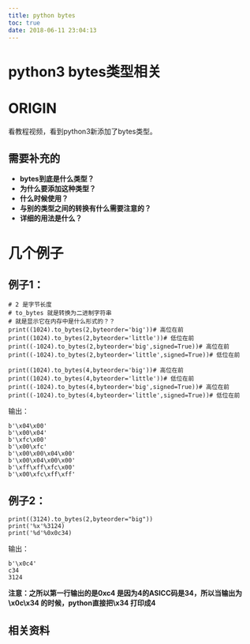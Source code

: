 ```yaml
---
title: python bytes
toc: true
date: 2018-06-11 23:04:13
---
```

# python3 bytes类型相关

# ORIGIN


看教程视频，看到python3新添加了bytes类型。

## 需要补充的

- **bytes到底是什么类型？**
- **为什么要添加这种类型？**
- **什么时候使用？**
- **与别的类型之间的转换有什么需要注意的？**
- **详细的用法是什么？**



# 几个例子

## 例子1：


    # 2 是字节长度
    # to_bytes 就是转换为二进制字符串  
    # 就是显示它在内存中是什么形式的？？
    print((1024).to_bytes(2,byteorder='big'))# 高位在前
    print((1024).to_bytes(2,byteorder='little'))# 低位在前
    print((-1024).to_bytes(2,byteorder='big',signed=True))# 高位在前
    print((-1024).to_bytes(2,byteorder='little',signed=True))# 低位在前
    
    print((1024).to_bytes(4,byteorder='big'))# 高位在前
    print((1024).to_bytes(4,byteorder='little'))# 低位在前
    print((-1024).to_bytes(4,byteorder='big',signed=True))# 高位在前
    print((-1024).to_bytes(4,byteorder='little',signed=True))# 低位在前


输出：


    b'\x04\x00'
    b'\x00\x04'
    b'\xfc\x00'
    b'\x00\xfc'
    b'\x00\x00\x04\x00'
    b'\x00\x04\x00\x00'
    b'\xff\xff\xfc\x00'
    b'\x00\xfc\xff\xff'

## 例子2：




    print((3124).to_bytes(2,byteorder="big"))
    print('%x'%3124)
    print('%d'%0x0c34)


输出：


    b'\x0c4'
    c34
    3124

**注意：之所以第一行输出的是0xc4 是因为4的ASICC码是34，所以当输出为\x0c\x34 的时候，python直接把\x34 打印成4**





## 相关资料

